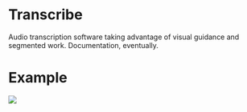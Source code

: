 Transcribe
==========

Audio transcription software taking advantage of visual guidance and segmented work.
Documentation, eventually.

# Example
<img src="http://i.imgur.com/B2xA9Cj.png"></img>
